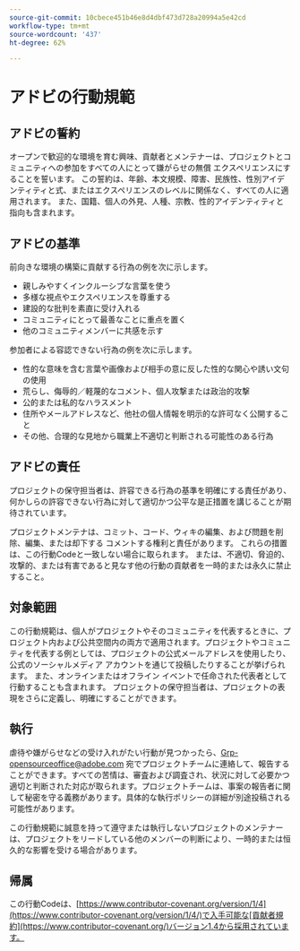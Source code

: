 ```yaml
---
source-git-commit: 10cbece451b46e8d4dbf473d728a20994a5e42cd
workflow-type: tm+mt
source-wordcount: '437'
ht-degree: 62%

---
```

# アドビの行動規範

## アドビの誓約

オープンで歓迎的な環境を育む興味、貢献者とメンテナーは、プロジェクトとコミュニティへの参加をすべての人にとって嫌がらせの無償 エクスペリエンスにすることを誓います。 この誓約は、年齢、本文規模、障害、民族性、性別アイデンティティと式、またはエクスペリエンスのレベルに関係なく、すべての人に適用されます。 また、国籍、個人の外見、人種、宗教、性的アイデンティティと指向も含まれます。

## アドビの基準

前向きな環境の構築に貢献する行為の例を次に示します。

* 親しみやすくインクルーシブな言葉を使う
* 多様な視点やエクスペリエンスを尊重する
* 建設的な批判を素直に受け入れる
* コミュニティにとって最善なことに重点を置く
* 他のコミュニティメンバーに共感を示す

参加者による容認できない行為の例を次に示します。

* 性的な意味を含む言葉や画像および相手の意に反した性的な関心や誘い文句の使用
* 荒らし、侮辱的／軽蔑的なコメント、個人攻撃または政治的攻撃
* 公的または私的なハラスメント
* 住所やメールアドレスなど、他社の個人情報を明示的な許可なく公開すること
* その他、合理的な見地から職業上不適切と判断される可能性のある行為

## アドビの責任

プロジェクトの保守担当者は、許容できる行為の基準を明確にする責任があり、何かしらの許容できない行為に対して適切かつ公平な是正措置を講じることが期待されています。

プロジェクトメンテナは、コミット、コード、ウィキの編集、および問題を削除、編集、または却下する コメントする権利と責任があります。 これらの措置は、この行動Codeと一致しない場合に取られます。 または、不適切、脅迫的、攻撃的、または有害であると見なす他の行動の貢献者を一時的または永久に禁止すること。

## 対象範囲

この行動規範は、個人がプロジェクトやそのコミュニティを代表するときに、プロジェクト内および公共空間内の両方で適用されます。プロジェクトやコミュニティを代表する例としては、プロジェクトの公式メールアドレスを使用したり、公式のソーシャルメディア アカウントを通じて投稿したりすることが挙げられます。 また、オンラインまたはオフライン イベントで任命された代表者として行動することも含まれます。 プロジェクトの保守担当者は、プロジェクトの表現をさらに定義し、明確にすることができます。

## 執行

虐待や嫌がらせなどの受け入れがたい行動が見つかったら、Grp-opensourceoffice@adobe.com 宛でプロジェクトチームに連絡して、報告することができます。すべての苦情は、審査および調査され、状況に対して必要かつ適切と判断された対応が取られます。プロジェクトチームは、事案の報告者に関して秘密を守る義務があります。具体的な執行ポリシーの詳細が別途投稿される可能性があります。

この行動規範に誠意を持って遵守または執行しないプロジェクトのメンテナーは、プロジェクトをリードしている他のメンバーの判断により、一時的または恒久的な影響を受ける場合があります。

## 帰属

この行動Codeは、[https://www.contributor-covenant.org/version/1/4](https://www.contributor-covenant.org/version/1/4/)で入手可能な[貢献者規約](https://www.contributor-covenant.org/)バージョン1.4から採用されています。
